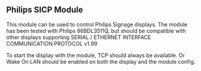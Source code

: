 ## Philips SICP Module

This module can be used to control Philips Signage displays.
The module has been tested with Philips 86BDL3511Q, 
but should be compatible with other displays supporting 
SERIAL / ETHERNET INTERFACE COMMUNICATION PROTOCOL v1.99

To start the display with the module, TCP should always be available.
Or Wake On LAN should be enabled on both the display and the module config.